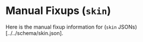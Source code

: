 # Manual Fixups (`skin`)

Here is the manual fixup information for (`skin` JSONs)[../../schema/skin.json].

